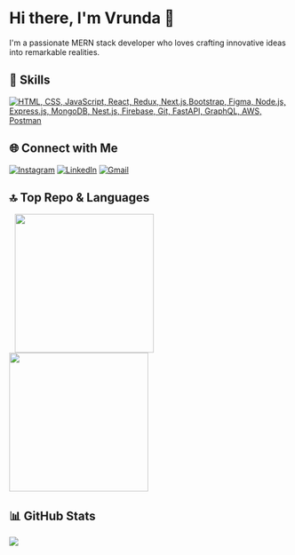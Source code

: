 # Hi there, I'm Vrunda 👋

I'm a passionate MERN stack developer who loves crafting innovative ideas into remarkable realities.

## 🔧 Skills

[![ HTML, CSS, JavaScript, React, Redux, Next.js,Bootstrap, Figma, Node.js, Express.js, MongoDB, Nest.js, Firebase, Git, FastAPI, GraphQL, AWS, Postman](https://skillicons.dev/icons?i=html,css,js,react,redux,nextjs,bootstrap,figma,nodejs,express,mongodb,nestjs,firebase,git,fastapi,graphql,aws,postman&perline=20)](https://skillicons.dev)
<!-- <img align="right" height="250px" alt="GIF" src="https://i.pinimg.com/originals/24/59/2a/24592af5bbf91439f4a4c972811b82fb.gif" /> -->

## 🌐 Connect with Me

[![Instagram](https://img.shields.io/badge/Instagram-%23E4405F.svg?logo=Instagram&logoColor=white)](https://instagram.com/_heyitsvru) [![LinkedIn](https://img.shields.io/badge/LinkedIn-%230077B5.svg?logo=linkedin&logoColor=white)](https://linkedin.com/in/vrunda-joshi31) [![Gmail](https://img.shields.io/badge/Gmail-%D14836.svg?logo=gmail&logoColor=white)](mailto:vrunda1002@gmail.com)

## 🔝 Top Repo & Languages
  <a href="https://github-readme-stats.vercel.app/api/top-langs/?username=vru-nda" style="padding:10px">
    <img height=250 align="center" src="https://github-contributor-stats.vercel.app/api?username=vru-nda&limit=5&theme=tokyonight&combine_all_yearly_contributions=true"  />
  </a>
  
  <a href="https://github.com/anuraghazra/convoychat">
    <img height=250 align="center" src="https://github-readme-stats.vercel.app/api/top-langs/?username=vru-nda&theme=tokyonight&include_all_commits=true&count_private=true&layout=normal" />
  </a>  
  
## 📊 GitHub Stats
<!--  <a href="https://github-readme-stats.vercel.app/api/top-langs/?username=vru-nda">
    <img height=250 align="center" src="https://github-readme-stats.vercel.app/api?username=vru-nda&theme=tokyonight&include_all_commits=true&count_private=true" />
  </a>
  <a href="https://github-readme-streak-stats.herokuapp.com/?user=vru-nda&theme=tokyonight&hide_border=false">
    <img height=250 align="center" src="https://github-readme-streak-stats.herokuapp.com/?user=vru-nda&theme=tokyonight&hide_border=false" />
  </a>  
-->
![](https://github-readme-streak-stats.herokuapp.com/?user=vru-nda&theme=tokyonight&hide_border=false) 


